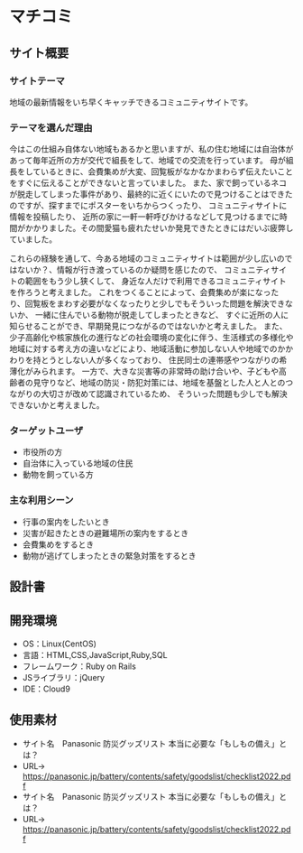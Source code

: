 # マチコミ

## サイト概要
### サイトテーマ
地域の最新情報をいち早くキャッチできるコミュニティサイトです。

### テーマを選んだ理由
今はこの仕組み自体ない地域もあるかと思いますが、私の住む地域には自治体があって毎年近所の方が交代で組長をして、地域での交流を行っています。 
母が組長をしているときに、会費集めが大変、回覧板がなかなかまわらず伝えたいことをすぐに伝えることができないと言っていました。 
また、家で飼っているネコが脱走してしまった事件があり、最終的に近くにいたので見つけることはできたのですが、探すまでにポスターをいちからつくったり、
コミュニティサイトに情報を投稿したり、 近所の家に一軒一軒呼びかけるなどして見つけるまでに時間がかかりました。その間愛猫も疲れたせいか発見できたときにはだいぶ疲弊していました。

これらの経験を通して、今ある地域のコミュニティサイトは範囲が少し広いのではないか？、情報が行き渡っているのか疑問を感じたので、
コミュニティサイトの範囲をもう少し狭くして、 身近な人だけで利用できるコミュニティサイトを作ろうと考えました。 
これをつくることによって、会費集めが楽になったり、回覧板をまわす必要がなくなったりと少しでもそういった問題を解決できないか、 一緒に住んでいる動物が脱走してしまったときなど、
すぐに近所の人に知らせることができ、早期発見につながるのではないかと考えました。 
また、少子高齢化や核家族化の進行などの社会環境の変化に伴う、生活様式の多様化や地域に対する考え方の違いなどにより、地域活動に参加しない人や地域でのかかわりを持とうとしない人が多くなっており、
住民同士の連帯感やつながりの希薄化がみられます。 一方で、大きな災害等の非常時の助け合いや、子どもや高齢者の見守りなど、地域の防災・防犯対策には、地域を基盤とした人と人とのつながりの大切さが改めて認識されているため、
そういった問題も少しでも解決できないかと考えました。　

### ターゲットユーザ
- 市役所の方
- 自治体に入っている地域の住民
- 動物を飼っている方

### 主な利用シーン
- 行事の案内をしたいとき 
- 災害が起きたときの避難場所の案内をするとき 
- 会費集めをするとき 
- 動物が逃げてしまったときの緊急対策をするとき

## 設計書


## 開発環境
- OS：Linux(CentOS)
- 言語：HTML,CSS,JavaScript,Ruby,SQL
- フレームワーク：Ruby on Rails
- JSライブラリ：jQuery
- IDE：Cloud9

## 使用素材
- サイト名　Panasonic 防災グッズリスト 本当に必要な「もしもの備え」とは？
- URL→　https://panasonic.jp/battery/contents/safety/goodslist/checklist2022.pdf
- サイト名　Panasonic 防災グッズリスト 本当に必要な「もしもの備え」とは？
- URL→　https://panasonic.jp/battery/contents/safety/goodslist/checklist2022.pdf
